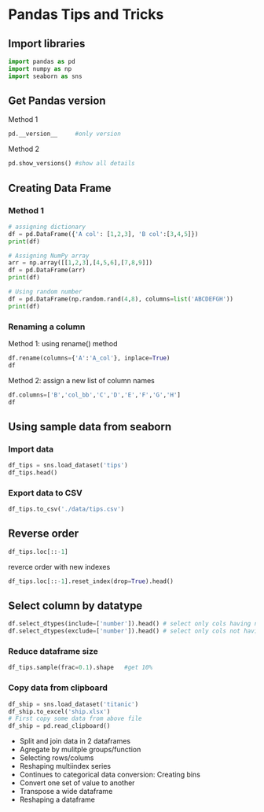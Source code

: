 # Pandas Tips and Tricks

## Import libraries

```python
import pandas as pd
import numpy as np
import seaborn as sns
```

## Get Pandas version

Method 1

```python
pd.__version__     #only version
```

Method 2

```python
pd.show_versions() #show all details
```

## Creating Data Frame

### Method 1

```python
# assigning dictionary
df = pd.DataFrame({'A col': [1,2,3], 'B col':[3,4,5]})
print(df)
```

```python
# Assigning NumPy array
arr = np.array([[1,2,3],[4,5,6],[7,8,9]])
df = pd.DataFrame(arr)
print(df)
```

```python
# Using random number
df = pd.DataFrame(np.random.rand(4,8), columns=list('ABCDEFGH'))
print(df)
```

### Renaming a column

Method 1: using rename() method

```python
df.rename(columns={'A':'A_col'}, inplace=True)
df
```

Method 2: assign a new list of column names

```python
df.columns=['B','col_bb','C','D','E','F','G','H']
df
```

## Using sample data from seaborn

### Import data

```python
df_tips = sns.load_dataset('tips')
df_tips.head()
```

### Export data to CSV

```python
df_tips.to_csv('./data/tips.csv')
```

## Reverse order

```python
df_tips.loc[::-1] 
```

reverce order with new indexes

```python
df_tips.loc[::-1].reset_index(drop=True).head()
```

## Select column by datatype

```python
df.select_dtypes(include=['number']).head() # select only cols having number types
df.select_dtypes(exclude=['number']).head() # select only cols not having number types
```

### Reduce dataframe size

```python
df_tips.sample(frac=0.1).shape   #get 10%
```

### Copy data from clipboard

```python
df_ship = sns.load_dataset('titanic')
df_ship.to_excel('ship.xlsx')
# First copy some data from above file
df_ship = pd.read_clipboard()
```

- Split and join data in 2 dataframes
- Agregate by mulitple groups/function
- Selecting rows/colums
- Reshaping multiindex series
- Continues to categorical data conversion: Creating bins
- Convert one set of value to another
- Transpose a wide dataframe
- Reshaping a dataframe
